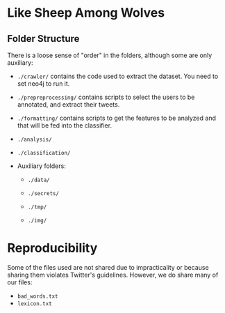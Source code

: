 # Like Sheep Among Wolves

## Folder Structure

There is a loose sense of "order" in the folders, although some are only auxiliary:

- `./crawler/` contains the code used to extract the dataset. You need to set neo4j to run it.

- `./prepreprocessing/` contains scripts to select the users to be annotated, and extract their tweets.

- `./formatting/` contains scripts to get the features to be analyzed and that will be fed into the classifier.

- `./analysis/`

- `./classification/`

- Auxiliary folders:

    - `./data/`
    
    - `./secrets/`
    
    - `./tmp/`

    - `./img/`
    
# Reproducibility

Some of the files used are not shared due to impracticality or because sharing them violates Twitter's guidelines. 
However, we do share many of our files:

-   `bad_words.txt`
-   `lexicon.txt`

